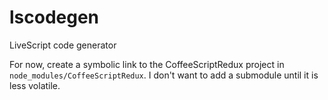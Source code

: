 lscodegen
=========

LiveScript code generator

For now, create a symbolic link to the CoffeeScriptRedux project in
`node_modules/CoffeeScriptRedux`. I don't want to add a submodule until it is
less volatile.
